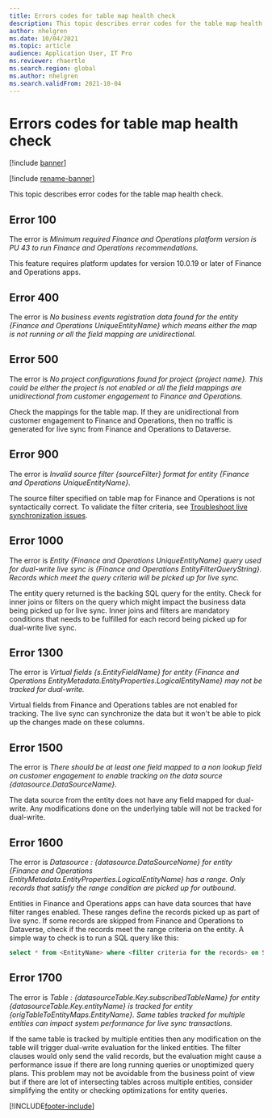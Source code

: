 ```yaml
---
title: Errors codes for table map health check
description: This topic describes error codes for the table map health check.
author: nhelgren
ms.date: 10/04/2021
ms.topic: article
audience: Application User, IT Pro
ms.reviewer: rhaertle
ms.search.region: global
ms.author: nhelgren
ms.search.validFrom: 2021-10-04
---
```


# Errors codes for table map health check

[!include [banner](../../includes/banner.md)]

[!include [rename-banner](~/includes/cc-data-platform-banner.md)]

This topic describes error codes for the table map health check.

## Error 100

The error is *Minimum required Finance and Operations platform version is PU 43 to run Finance and Operations recommendations.*

This feature requires platform updates for version 10.0.19 or later of Finance and Operations apps.

## Error 400

The error is *No business events registration data found for the entity {Finance and Operations UniqueEntityName} which means either the map is not running or all the field mapping are unidirectional.*

## Error 500

The error is *No project configurations found for project {project name}. This could be either the project is not enabled or all the field mappings are unidirectional from customer engagement to Finance and Operations.*

Check the mappings for the table map. If they are unidirectional from customer engagement to Finance and Operations, then no traffic is generated for live sync from Finance and Operations to Dataverse.

## Error 900

The error is *Invalid source filter {sourceFilter} format for entity {Finance and Operations UniqueEntityName}.*

The source filter specified on table map for Finance and Operations is not syntactically correct. To validate the filter criteria, see [Troubleshoot live synchronization issues](dual-write-troubleshooting-live-sync.ms#live-synchronization-issues-that-are-caused-by-incorrect-query-filter-syntax-on-the-dual-write-maps).

## Error 1000

The error is *Entity {Finance and Operations UniqueEntityName} query used for dual-write live sync is {Finance and Operations EntityFilterQueryString}. Records which meet the query criteria will be picked up for live sync.*

The entity query returned is the backing SQL query for the entity. Check for inner joins or filters on the query which might impact the business data being picked up for live sync. Inner joins and filters are mandatory conditions that needs to be fulfilled for each record being picked up for dual-write live sync.

## Error 1300

The error is *Virtual fields {s.EntityFieldName} for entity {Finance and Operations EntityMetadata.EntityProperties.LogicalEntityName} may not be tracked for dual-write.*

Virtual fields from Finance and Operations tables are not enabled for tracking. The live sync can synchronize the data but it won't be able to pick up the changes made on these columns.

## Error 1500

The error is *There should be at least one field mapped to a non lookup field on customer engagement to enable tracking on the data source {datasource.DataSourceName}.*

The data source from the entity does not have any field mapped for dual-write. Any modifications done on the underlying table will not be tracked for dual-write.

## Error 1600

The error is *Datasource : {datasource.DataSourceName} for entity {Finance and Operations EntityMetadata.EntityProperties.LogicalEntityName} has a range. Only records that satisfy the range condition are picked up for outbound.*

Entities in Finance and Operations apps can have data sources that have filter ranges enabled. These ranges define the records picked up as part of live sync. If some records are skipped from Finance and Operations to Dataverse, check if the records meet the range criteria on the entity. A simple way to check is to run a SQL query like this:

```sql
select * from <EntityName> where <filter criteria for the records> on SQL.
```

## Error 1700

The error is *Table : {datasourceTable.Key.subscribedTableName} for entity {datasourceTable.Key.entityName} is tracked for entity {origTableToEntityMaps.EntityName}. Same tables tracked for multiple entities can impact system performance for live sync transactions.*

If the same table is tracked by multiple entities then any modification on the table will trigger dual-write evaluation for the linked entities. The filter clauses would only send the valid records, but the evaluation might cause a performance issue if there are long running queries or unoptimized query plans. This problem may not be avoidable from the business point of view but if there are lot of intersecting tables across multiple entities, consider simplifying the entity or checking optimizations for entity queries.

[!INCLUDE[footer-include](../../../../includes/footer-banner.md)]
